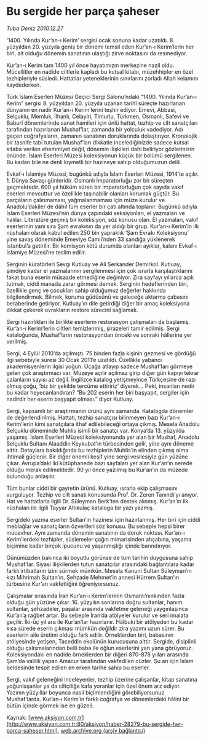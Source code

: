 # Bu sergide her parça şaheser

*Tuba Deniz 2010.12.27*

<font class="agenda2NewsSpot">
 ‘1400. Yılında Kur’an-ı Kerim’ sergisi ocak sonuna kadar uzatıldı. 8. yüzyıldan 20. yüzyıla geniş bir dönemi temsil eden Kur’an-ı Kerim’lerin her biri, ait olduğu dönemin sanatının ulaştığı zirve noktasını da resmediyor.
 <span>
 </span>
</font>
<font class="newsDetail">
 <p>
  <p class="MsoNormal">
   Kur’an-ı Kerim tam 1400 yıl önce hayatımızın merkezine nazil oldu. Mücellitler en nadide ciltlerle kapladı bu kutsal kitabı, müzehhipler en özel tezhipleriyle süsledi. Hattatlar yeteneklerinin sınırlarını zorladı Allah kelamını kaydederken.
  </p>
  <p class="MsoNormal">
   Türk İslam Eserleri Müzesi Geçici Sergi Salonu’ndaki “1400. Yılında Kur’an-ı Kerim” sergisi 8. yüzyıldan 20. yüzyıla uzanan tarihî süreçte hazırlanan dünyanın en nadir Kur’an-ı Kerim’lerini teşhir ediyor. Emevi, Abbasi, Selçuklu, Memluk, İlhanlı, Celayiri, Timurlu, Türkmen, Osmanlı, Safevi ve Baburî dönemlerinde sanat hamileri için ünlü hattat, tezhip ve cilt sanatçıları tarafından hazırlanan Mushaf’lar, zamanda bir yolculuk vadediyor. Adı geçen coğrafyaların, zamanın sanatının doruklarında dolaştırıyor. Kronolojik bir tasnife tabi tutulan Mushaf’ları dikkatle incelediğinizde sadece kutsal kitaba verilen ehemmiyet değil, dönemin ilişkileri dahi beliriyor gözlerinizin önünde. İslam Eserleri Müzesi koleksiyonun küçük bir bölümü sergilenen. Bu kadarı bile ne denli kıymetli bir hazineye sahip olduğumuzun delili.
  </p>
  <p class="MsoNormal">
   Evkaf-ı İslamiye Müzesi, bugünkü adıyla İslam Eserleri Müzesi, 1914’te açılır. 1. Dünya Savaşı günleridir. Osmanlı İmparatorluğu zor bir süreçten geçmektedir. 600 yıl hüküm süren bir imparatorluğun çok sayıda vakıf eserleri mevcuttur ve özellikle taşınabilir olanları korumak güçtür. Bu parçaların çalınmaması, yağmalanmaması için müze kurulur ve Anadolu’dakiler de dâhil tüm eserler bir çatı altında toplanır. Bugünkü adıyla İslam Eserleri Müzesi’nin dünya çapındaki seksiyonları, el yazmaları ve halılar. Literatüre geçmiş bir koleksiyon, söz konusu olan. El yazmaları, vakıf eserlerinin yanı sıra Şam evrakının da yer aldığı bir grup. Kur’an-ı Kerim’in ilk nüshaları olarak kabul edilen 250 bin yapraklık ‘Şam Evrakı Koleksiyonu’ yine savaş döneminde Emeviye Camii’nden 33 sandığa yüklenerek İstanbul’a getirilir. Bir komisyon kötü durumda olanları ayıklar, kalanı Evkaf-ı İslamiye Müzesi’ne teslim edilir.
  </p>
  <p class="MsoNormal">
   Serginin küratörleri Sevgi Kutluay ve Ali Serkander Demirkol. Kutluay, şimdiye kadar el yazmalarının sergilenmesi için çok ısrarla karşılaştıklarını fakat buna eserin müsaade etmediğine değiniyor. Zira sayfayı yıllarca açık tutmak, ciddi manada zarar görmesi demek. Serginin hedeflerinden biri, özellikle genç ve çocukları sahip olduğumuz değerler hakkında bilgilendirmek. Bilmek, koruma güdüsünü ve geleceğe aktarma çabasını beraberinde getiriyor. Kutluay’ın dile getirdiği diğer bir amaç koleksiyona dikkat çekerek evrakların restore sürecini sağlamak.
  </p>
  <p class="MsoNormal">
   Sergi hazırlıkları ile birlikte eserlerin restorasyon çalışmaları da başlamış. Kur’an-ı Kerim’lerin ciltleri temizlenmiş, şirazeleri tamir edilmiş. Sergi kataloğunda, Mushaf’ların restorasyondan önceki ve sonraki hâllerine yer verilmiş.
  </p>
  <p class="MsoNormal">
   Sergi, 4 Eylül 2010’da açılmıştı. 75 binden fazla kişinin gezmesi ve gördüğü ilgi sebebiyle süresi 30 Ocak 2011’e uzatıldı. Özellikle yabancı akademisyenlerin ilgisi yoğun. Uçağa atlayıp sadece Mushaf’ları görmeye gelen çok araştırmacı var. Müzeye açılır açılmaz girip diğer gün kapıyı tekrar çalanların sayısı az değil. İngilizce katalog yetişmeyince Türkçesine de razı olmuş çoğu, ‘biz bir şekilde tercüme ettiririz’ diyerek... Peki, insanları nedir bu kadar heyecanlandıran? “Bu 202 eserin her biri başyapıt, sergiler için nadirdir her eserin başyapıt olması.” diyor Kutluay.
  </p>
  <p class="MsoNormal">
   Sergi, kapsamlı bir araştırmanın ürünü aynı zamanda. Katalogda dönemler de değerlendirilmiş. Hattatı, tezhip sanatçısı bilinmeyen bazı Kur’an-ı Kerim’lerin kimi sanatçılara ithaf edilebileceği ortaya çıkmış. Mesela Anadolu Selçuklu döneminde Muhlis isimli bir sanatçı var. Konya’da 13. yüzyılda yaşamış. İslam Eserleri Müzesi koleksiyonunda yer alan bir Mushaf, Anadolu Selçuklu Sultanı Alaaddin Keykubat’ın türbesinden gelir, yine aynı döneme aittir. Detaylara bakıldığında bu tezhiplerin Muhlis’in elinden çıkmış olma ihtimali güçlenir. Bir diğer önemli keşif yine sergi vesilesiyle gün yüzüne çıkar. Avrupa’daki iki kütüphanede bazı sayfaları yer alan Kur’an’ın nerede olduğu merak edilmektedir. 90 yıl önce yazılmış bu Kur’an’ın da müzede bulunduğu anlaşılır.
  </p>
  <p class="MsoNormal">
   Tüm bunlar ciddi bir gayretin ürünü. Kutluay, ısrarla ekip çalışmasını vurguluyor. Tezhip ve cilt sanatı konusunda Prof. Dr. Zeren Tanındı’yı anıyor. Hat ve hattatlarla ilgili Dr. Süleyman Berk’ten destek alınmış. Kur’an’ın ilk nüshaları ile ilgili Tayyar Altıkulaç kataloga bir yazı yazmış.
  </p>
  <p class="MsoNormal">
   Sergideki yazma eserler Sultan’ın hazinesi için hazırlanmış. Her biri için ciddi meblağlar ve sanatçıların özverileri söz konusu. Bu sebeple hepsi birer mücevher. Aynı zamanda dönemin sanatının da doruk noktası. Kur’an-ı Kerim’lerdeki tezhipler, süslemeler çağın mimarisinden ahşabına, yaşama biçimine kadar birçok ipucunu ve yaşanmışlığı içinde barındırıyor.
  </p>
  <p class="MsoNormal">
   Günümüzden bakınca iki boyutlu görünse de tüm tarihin duygusuna sahip Mushaf’lar. Siyasi ilişkilerden tutun sanatçılar arasındaki bağlantılara kadar farklı irtibatların izini sürmek mümkün. Mesela Kanuni Sultan Süleyman’ın kızı Mihrimah Sultan’ın, Şehzade Mehmet’in annesi Hürrem Sultan’ın türbesine Kur’an vakfettiğini öğreniyorsunuz.
  </p>
  <p class="MsoNormal">
   Çalışmalar sırasında İran Kur’an-ı Kerim’lerinin Osmanlı’nınkinden fazla olduğu gün yüzüne çıkar. 16. yüzyılın sonlarına doğru sultanlar, hanım sultanlar, şehzadeler, paşalar arasında vakfetme geleneği yaygınlaşınca Kur’an’a rağbet artar. Bu sebeple İran’da atölyeler kurulur ve seri imalata geçilir. İki-üç yıl ara ile Kur’an’lar hazırlanır. Hâlbuki bir atölyeden bu kadar kısa sürede eserin çıkması mümkün değildir zira yazımı uzun sürer. Bu eserlerin aile üretimi olduğu fark edilir. Örneklerden biri, babasının atölyesinde yetişen, Taceddin ekolünün kurucusuna aittir. Sergide, disiplinli olduğu çalışmalarından belli baba ile oğlun eserlerini yan yana görüyoruz. Koleksiyondaki en nadide örneklerden bir diğeri 870-878 yılları arasında Şam’da valilik yapan Amacur tarafından vakfedilen cüzler. Şu an için İslam beldesinde tespit edilen en erken tarihe sahip bu eserler.
  </p>
  <p class="MsoNormal">
   Sergi, vakıf geleneğini inceleyenler, tezhip üzerine çalışanlar, kitap sanatına yoğunlaşanlar ya da ciltçiliğe kafa yoranlar için özel önem arz ediyor. Yazının yüzyıllar boyunca nasıl biçimlendiğini görebiliyorsunuz Mushaf’larda. Kur’an-ı Kerim’in farklı coğrafya ve dönemlerdeki hâlini bir bütün içinde görmek ise en güzeli.
  </p>
 </p>
</font>

Kaynak: [www.aksiyon.com.tr](http://www.aksiyon.com.tr:80/aksiyon/haber-28279-bu-sergide-her-parca-saheser.html), [web.archive.org (arşiv bağlantısı)](http://web.archive.org/web/20110101114723/http://www.aksiyon.com.tr:80/aksiyon/haber-28279-bu-sergide-her-parca-saheser.html)
